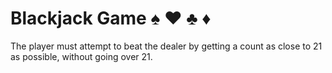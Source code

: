 # Blackjack Game :spades: :hearts: :clubs: :diamonds:
The player must attempt to beat the dealer by getting a count as close to 21 as possible, without going over 21.
